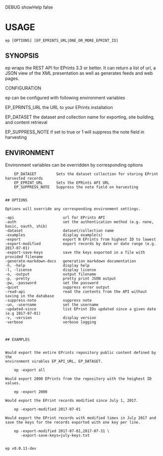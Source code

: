 DEBUG showHelp false

# USAGE

	ep [OPTIONS] [EP_EPRINTS_URL|ONE_OR_MORE_EPRINT_ID]

## SYNOPSIS


ep wraps the REST API for EPrints 3.3 or better. It can return a list 
of uri, a JSON view of the XML presentation as well as generates feeds 
and web pages.

CONFIGURATION

ep can be configured with following environment variables

EP_EPRINTS_URL the URL to your EPrints installation

EP_DATASET the dataset and collection name for exporting, site building, and content retrieval

EP_SUPPRESS_NOTE if set to true or 1 will suppress the note field in harvesting


## ENVIRONMENT

Environment variables can be overridden by corresponding options

```
    EP_DATASET         Sets the dataset collection for storing EPrint harvested records
    EP_EPRINT_URL      Sets the EPRints API URL
    EP_SUPPRESS_NOTE   Suppress the note field on harvesting


## OPTIONS

Options will override any corresponding environment settings.

```
    -api                      url for EPrints API
    -auth                     set the authentication method (e.g. none, basic, oauth, shib)
    -dataset                  dataset/collection name
    -examples                 display example(s)
    -export                   export N EPrints from highest ID to lowest
    -export-modified          export records by date or date range (e.g. 2017-07-01)
    -export-save-keys         save the keys exported in a file with provided filename
    -generate-markdown-docs   generation markdown documentation
    -h, -help                 display help
    -l, -license              display license
    -o, -output               output filename
    -p, -pretty               pretty print JSON output
    -pw, -password            set the password
    -quiet                    suppress error output
    -read-api                 read the contents from the API without saving in the database
    -suppress-note            suppress note
    -un, -username            set the username
    -updated-since            list EPrint IDs updated since a given date (e.g 2017-07-01)
    -v, -version              display version
    -verbose                  verbose logging
```


## EXAMPLES


Would export the entire EPrints repository public content defined by the
environment virables EP_API_URL, EP_DATASET.

    ep -export all

Would export 2000 EPrints from the repository with the heighest ID values.

    ep -export 2000

Would export the EPrint records modified since July 1, 2017.

    ep -export-modified 2017-07-01

Would export the EPrint records with modified times in July 2017 and
save the keys for the records exported with one key per line. 

    ep -export-modified 2017-07-01,2017-07-31 \
       -export-save-keys=july-keys.txt 


ep v0.0.11-dev
